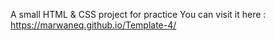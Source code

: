 A small HTML & CSS project for practice
You can visit it here : https://marwaneq.github.io/Template-4/
